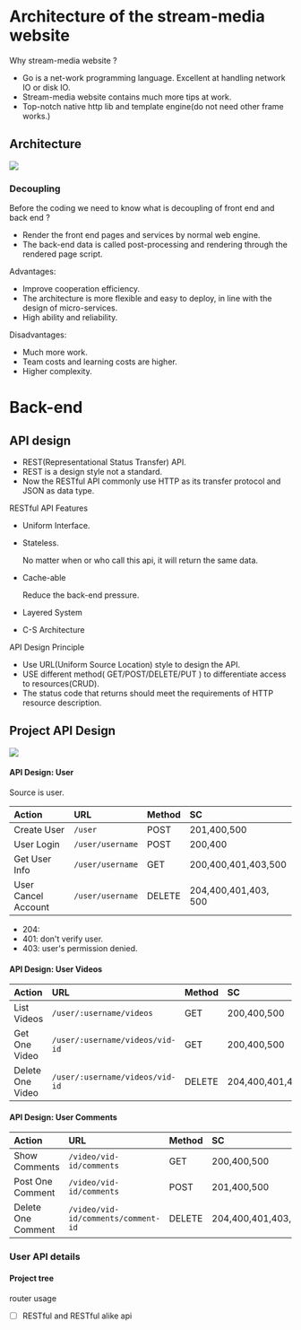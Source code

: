 # Architecture of the stream-media website
Why stream-media website ?
- Go is a net-work programming language. Excellent at handling network IO or disk IO.
- Stream-media website contains much more tips at work.
- Top-notch native http lib and template engine(do not need other frame works.)

## Architecture

![](https://tva1.sinaimg.cn/large/007S8ZIlly1gdus1zi7pcj312q0qs7dy.jpg)


### Decoupling
Before the coding we need to know what is decoupling of front end and back end ?
- Render the front end pages and services by normal web engine.
- The back-end data is called post-processing and rendering through the rendered page script.

Advantages:
- Improve cooperation efficiency.
- The architecture is more flexible and easy to deploy, in line with the design of micro-services.
- High ability and reliability.

Disadvantages:
- Much more work.
- Team costs and learning costs are higher.
- Higher complexity.


# Back-end
## API design
- REST(Representational Status Transfer) API.
- REST is a design style not a standard.
- Now the RESTful API commonly use HTTP as its transfer protocol and JSON as data type.


RESTful API Features
- Uniform Interface.
- Stateless.

  No matter when or who call this api, it will return the same data.
- Cache-able

  Reduce the back-end pressure.

- Layered System
- C-S Architecture

API Design Principle
- Use URL(Uniform Source Location) style to design the API.
- USE different method( GET/POST/DELETE/PUT ) to differentiate access to resources(CRUD).
- The status code that returns should meet the requirements of HTTP resource description.


## Project API Design

![](https://tva1.sinaimg.cn/large/007S8ZIlly1gdusuwmzdbj30ue0oqgrk.jpg)

#### API Design: User
Source is user.

| Action              | URL              | Method | SC                   |
| :------------------ | :--------------- | :----- | :------------------- |
| Create User         | `/user`          | POST   | 201,400,500          |
| User Login          | `/user/username` | POST   | 200,400              |
| Get User Info       | `/user/username` | GET    | 200,400,401,403,500  |
| User Cancel Account | `/user/username` | DELETE | 204,400,401,403, 500 |

- 204:
- 401: don't verify user.
- 403: user's permission denied.
 
#### API Design: User Videos

| Action           | URL                             | Method | SC                  |
| :--------------- | :------------------------------ | :----- | :------------------ |
| List Videos      | `/user/:username/videos`        | GET    | 200,400,500         |
| Get One Video    | `/user/:username/videos/vid-id` | GET    | 200,400,500         |
| Delete One Video | `/user/:username/videos/vid-id` | DELETE | 204,400,401,403,500 |


#### API Design: User Comments

| Action             | URL                                 | Method | SC                  |
| :----------------- | :---------------------------------- | :----- | :------------------ |
| Show Comments      | `/video/vid-id/comments`            | GET    | 200,400,500         |
| Post One Comment   | `/video/vid-id/comments`            | POST   | 201,400,500         |
| Delete One Comment | `/video/vid-id/comments/comment-id` | DELETE | 204,400,401,403,500 |

### User API details
#### Project tree

router usage
- [ ] RESTful and RESTful alike api